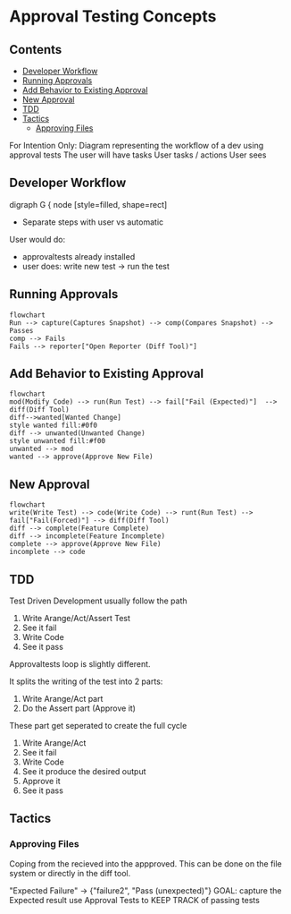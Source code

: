# Approval Testing Concepts

<!-- toc -->
## Contents

  * [Developer Workflow](#developer-workflow)
  * [Running Approvals](#running-approvals)
  * [Add Behavior to Existing Approval](#add-behavior-to-existing-approval)
  * [New Approval](#new-approval)
  * [TDD](#tdd)
  * [Tactics](#tactics)
    * [Approving Files](#approving-files)<!-- endToc -->

For Intention Only:
Diagram representing the workflow of a dev using approval tests
The user will have tasks
User tasks / actions
User sees

## Developer Workflow
digraph G { node [style=filled, shape=rect]

* Separate steps with user vs automatic

User would do:
- approvaltests already installed
- user does: write new test -> run the test

## Running Approvals
```mermaid
flowchart
Run --> capture(Captures Snapshot) --> comp(Compares Snapshot) --> Passes 
comp --> Fails
Fails --> reporter["Open Reporter (Diff Tool)"]
```

## Add Behavior to Existing Approval
```mermaid
flowchart
mod(Modify Code) --> run(Run Test) --> fail["Fail (Expected)"]  --> diff(Diff Tool) 
diff-->wanted[Wanted Change]
style wanted fill:#0f0
diff --> unwanted(Unwanted Change)
style unwanted fill:#f00
unwanted --> mod
wanted --> approve(Approve New File)
```

## New Approval
```mermaid
flowchart
write(Write Test) --> code(Write Code) --> runt(Run Test) --> fail["Fail(Forced)"] --> diff(Diff Tool)
diff --> complete(Feature Complete)
diff --> incomplete(Feature Incomplete)
complete --> approve(Approve New File)
incomplete --> code
```


## TDD 

Test Driven Development usually follow the path 

1. Write Arange/Act/Assert Test
1. See it fail
1. Write Code
1. See it pass

Approvaltests loop is slightly different.

It splits the writing of the test into 2 parts:
1. Write Arange/Act part
1. Do the Assert part (Approve it)

These part get seperated to create the full cycle
1. Write Arange/Act
1. See it fail
1. Write Code
1. See it produce the desired output
1. Approve it
1. See it pass

## Tactics

### Approving Files

Coping from the recieved into the appproved. This can be done on the file system or directly in the diff tool.

"Expected Failure"  -> {"failure2", "Pass (unexpected)"} 
GOAL:  capture the Expected result
use Approval Tests to KEEP TRACK of passing tests



